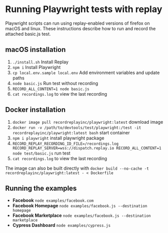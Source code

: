 # Running Playwright tests with replay

Playwright scripts can run using replay-enabled versions of firefox on macOS and linux. These instructions describe how to run and record the attached basic.js test.

## macOS installation

1. `./install.sh` Install Replay
2. `npm i` Install Playwright
3. `cp local.env.sample local.env` Add environment variables and update paths
4. `node basic.js` Run test without recording
5. `RECORD_ALL_CONTENT=1 node basic.js`
6. `cat recordings.log` to view the last recording

## Docker installation

1. `docker image pull recordreplayinc/playwright:latest` download image
2. `docker run -v /path/to/devtools/test/playwright:/test -it recordreplayinc/playwright:latest bash` start container
3. `npm i playwright` install playwright package
4. `RECORD_REPLAY_RECORDING_ID_FILE=/recordings.log RECORD_REPLAY_SERVER=wss://dispatch.replay.io RECORD_ALL_CONTENT=1 node test/basic.js` run test
5. `cat recordings.log` to view the last recording

The image can also be built directly with `docker build --no-cache -t recordreplayinc/playwright:latest - < Dockerfile`

## Running the examples

- **Facebook** `node examples/facebook.com`
- **Facebook Homepage** `node examples/facebook.js --destination homepage`
- **Facebook Marketplace** `node examples/facebook.js --destination marketplace`
- **Cypress Dashboard** `node examples/cypress.js`
